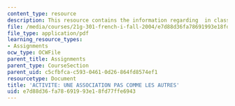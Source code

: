```yaml
---
content_type: resource
description: This resource contains the information regarding  in class activities.
file: /media/courses/21g-301-french-i-fall-2004/e7d88d36fa78691993e18fd77ffe6943_MIT21G_301F04_ch5_ex1.pdf
file_type: application/pdf
learning_resource_types:
- Assignments
ocw_type: OCWFile
parent_title: Assignments
parent_type: CourseSection
parent_uid: c5cfbfca-c593-0461-0d26-864fd8574ef1
resourcetype: Document
title: 'ACTIVITE: UNE ASSOCIATION PAS COMME LES AUTRES'
uid: e7d88d36-fa78-6919-93e1-8fd77ffe6943
---
```

